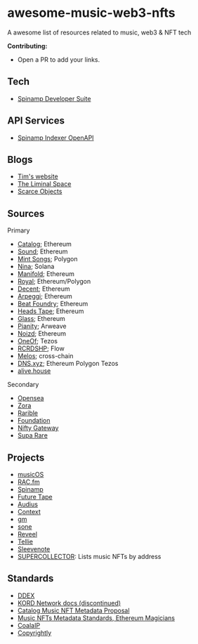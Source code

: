 # awesome-music-web3-nfts
A awesome list of resources related to music, web3 &amp; NFT tech

**Contributing:**

- Open a PR to add your links.

## Tech

- [Spinamp Developer Suite](https://dev.spinamp.xyz/)

## API Services

- [Spinamp Indexer OpenAPI](https://open-api.spinamp.xyz/graphiql)

## Blogs

- [Tim's website](https://timdaub.github.io/)
- [The Liminal Space](https://danfowler.substack.com/)
- [Scarce Objects](https://scarceobjects.substack.com/)

## Sources

Primary

- [Catalog](https://catalog.works/); Ethereum
- [Sound](https://sound.xyz/); Ethereum
- [Mint Songs](https://www.mintsongs.com/); Polygon
- [Nina](https://www.ninaprotocol.com/); Solana
- [Manifold](https://www.manifold.xyz/); Ethereum
- [Royal](https://royal.io/); Ethereum/Polygon
- [Decent](https://beta.decent.xyz/); Ethereum
- [Arpeggi](https://www.arpeggi.io/); Ethereum
- [Beat Foundry](https://beatfoundry.xyz/); Ethereum
- [Heads Tape](https://heds.io/); Ethereum
- [Glass](https://glass.xyz/); Ethereum
- [Pianity](https://pianity.com/); Arweave
- [Noizd](https://noizd.com/); Ethereum
- [OneOf](https://www.oneof.com/); Tezos
- [RCRDSHP](https://app.rcrdshp.com/); Flow
- [Melos](https://melos.studio/); cross-chain
- [DNS.xyz](https://dns.xyz/); Ethereum Polygon Tezos
- [alive.house](https://alive.house/)

Secondary

- [Opensea](https://opensea.io/)
- [Zora](https://zora.co/)
- [Rarible](https://rarible.com/)
- [Foundation](https://foundation.app/)
- [Nifty Gateway](https://niftygateway.com/)
- [Supa Rare](https://superrare.com/)


## Projects

- [musicOS](https://musicos.xyz/)
- [RAC.fm](https://rac.fm/)
- [Spinamp](https://www.spinamp.xyz/)
- [Future Tape](https://futuretape.xyz/)
- [Audius](https://audius.co/)
- [Context](https://context.app/trending)
- [gm](https://gm.xyz/)
- [sone](http://sone.works/)
- [Reveel](https://www.reveel.id/)
- [Tellie](https://join.tell.ie/)
- [Sleevenote](https://sleevenote.com/)
- [SUPERCOLLECTOR](https://supercollector.xyz/): Lists music NFTs by address

## Standards

- [DDEX](https://ddex.net/standards/)
- [KORD Network docs (discontinued)](https://github.com/kord-network/docs)
- [Catalog Music NFT Metadata Proposal](https://www.notion.so/Music-NFT-Metadata-Proposal-98871dbe2d934890a36322c638b7b6cc)
- [Music NFTs Metadata Standards, Ethereum Magicians](https://www.nftstandards.wtf/Music+NFT/Music+NFT+Metadata)
- [CoalaIP](https://github.com/COALAIP/specs)
- [Copyrightly](https://github.com/rhizomik/copyrightly/wiki#features-and-specifications)

